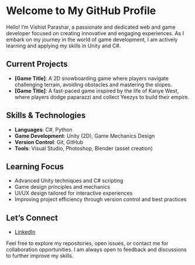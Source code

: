 # Welcome to My GitHub Profile

Hello! I’m Vishist Parashar, a passionate and dedicated web and game developer focused on creating innovative and engaging experiences. As I embark on my journey in the world of game development, I am actively learning and applying my skills in Unity and C#. 

## Current Projects

- **[Game Title]**: A 2D snowboarding game where players navigate challenging terrain, avoiding obstacles and mastering the slopes.
- **[Game Title]**: A fast-paced game inspired by the life of Kanye West, where players dodge paparazzi and collect Yeezys to build their empire.

## Skills & Technologies

- **Languages**: C#, Python
- **Game Development**: Unity (2D), Game Mechanics Design
- **Version Control**: Git, GitHub
- **Tools**: Visual Studio, Photoshop, Blender (asset creation)

## Learning Focus

- Advanced Unity techniques and C# scripting
- Game design principles and mechanics
- UI/UX design tailored for interactive experiences
- Improving project efficiency through version control and best practices

## Let’s Connect

- [LinkedIn]([https://www.linkedin.com/in/vishistparashar/])

Feel free to explore my repositories, open issues, or contact me for collaboration opportunities. I am always open to feedback and discussions to further improve my skills.
